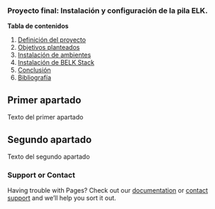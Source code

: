 ###  Proyecto final: Instalación y configuración de la pila ELK.

**Tabla de contenidos**   
1. [Definición del proyecto](#id1)
2. [Objetivos planteados](#id2)
3. [Instalación de ambientes](#id3)
4. [Instalación de BELK Stack](#id4)
5. [Conclusión](#id5)
6. [Bibliografía](#id6)
## Primer apartado<a name="id1"></a>
Texto del primer apartado
## Segundo apartado<a name="id2"></a>
Texto del segundo apartado
### Support or Contact

Having trouble with Pages? Check out our [documentation](https://docs.github.com/categories/github-pages-basics/) or [contact support](https://support.github.com/contact) and we’ll help you sort it out.
